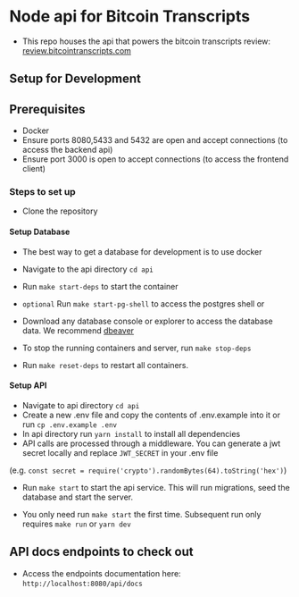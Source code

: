 # Node api for Bitcoin Transcripts

- This repo houses the api that powers the bitcoin transcripts review: [review.bitcointranscripts.com](https://review.bitcointranscripts.com)

## Setup for Development

## Prerequisites

- Docker
- Ensure ports 8080,5433 and 5432 are open and accept connections (to access the backend api)
- Ensure port 3000 is open to accept connections (to access the frontend client)

### Steps to set up

- Clone the repository

#### Setup Database

- The best way to get a database for development is to use docker

- Navigate to the api directory `cd api`
- Run `make start-deps` to start the container
- `optional` Run `make start-pg-shell` to access the postgres shell or
- Download any database console or explorer to access the database data. We recommend [dbeaver](https://dbeaver.io/)
- To stop the running containers and server, run `make stop-deps`
- Run `make reset-deps` to restart all containers.

#### Setup API

- Navigate to api directory `cd api`
- Create a new .env file and copy the contents of .env.example into it or run `cp .env.example .env`
- In api directory run `yarn install` to install all dependencies
- API calls are processed through a middleware. You can generate a jwt secret locally and replace `JWT_SECRET` in your .env file

(e.g. `const secret = require('crypto').randomBytes(64).toString('hex')`)

- Run `make start` to start the api service. This will run migrations, seed the database and start the server.

- You only need run `make start` the first time. Subsequent run only requires `make run` or `yarn dev`

## API docs endpoints to check out

- Access the endpoints documentation here: `http://localhost:8080/api/docs`
